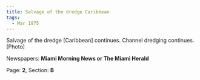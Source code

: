 ```yaml
---  
title: Salvage of the dredge Caribbean  
tags:  
  - Mar 1975  
---  
```

  
Salvage of the dredge [Caribbean] continues. Channel dredging continues. [Photo]  
  
Newspapers: **Miami Morning News or The Miami Herald**  
  
Page: **2**, Section: **B** 
